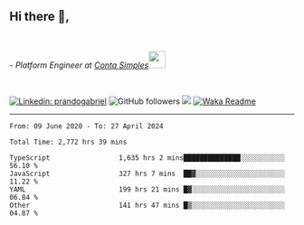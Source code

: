 <h2>Hi there  👋,</h2> </br>

<p><em>- Platform Engineer at <a href="https://contasimples.com">Conta Simples</a><img src="https://media.giphy.com/media/WUlplcMpOCEmTGBtBW/giphy.gif" width="30"> 
</em></p></br>


[![Linkedin: prandogabriel](https://img.shields.io/badge/-prandogabriel-blue?style=flat-square&logo=Linkedin&logoColor=white&link=https://www.linkedin.com/in/prandogabriel/)](https://www.linkedin.com/in/prandogabriel)
![GitHub followers](https://img.shields.io/github/followers/prandogabriel?label=Follow&style=social)
![](https://visitor-badge.glitch.me/badge?page_id=prandogabriel.prandogabriel)
[![Waka Readme](https://github.com/prandogabriel/prandogabriel/actions/workflows/update-stats.yml.yml/badge.svg)](https://github.com/prandogabriel/prandogabriel/actions/workflows/update-stats.yml.yml)

---

<!--START_SECTION:waka-->

```golang
From: 09 June 2020 - To: 27 April 2024

Total Time: 2,772 hrs 39 mins

TypeScript                 1,635 hrs 2 mins██████████████░░░░░░░░░░░   56.10 %
JavaScript                 327 hrs 7 mins  ██▓░░░░░░░░░░░░░░░░░░░░░░   11.22 %
YAML                       199 hrs 21 mins █▓░░░░░░░░░░░░░░░░░░░░░░░   06.84 %
Other                      141 hrs 47 mins █▒░░░░░░░░░░░░░░░░░░░░░░░   04.87 %
```

<!--END_SECTION:waka-->
